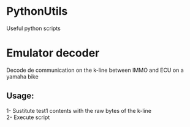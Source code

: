 # PythonUtils
Useful python scripts

# Emulator decoder
Decode de communication on the k-line between IMMO and ECU on a yamaha bike

## Usage:

1- Sustitute test1 contents with the raw bytes of the k-line\
2- Execute script
